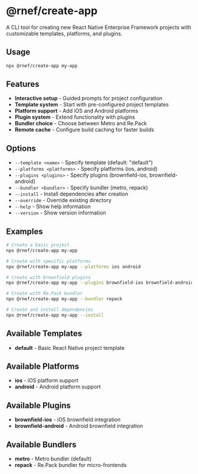 # @rnef/create-app

A CLI tool for creating new React Native Enterprise Framework projects with customizable templates, platforms, and plugins.

## Usage

```bash
npx @rnef/create-app my-app
```

## Features

- **Interactive setup** - Guided prompts for project configuration
- **Template system** - Start with pre-configured project templates
- **Platform support** - Add iOS and Android platforms
- **Plugin system** - Extend functionality with plugins
- **Bundler choice** - Choose between Metro and Re.Pack
- **Remote cache** - Configure build caching for faster builds

## Options

- `--template <name>` - Specify template (default: "default")
- `--platforms <platforms>` - Specify platforms (ios, android)
- `--plugins <plugins>` - Specify plugins (brownfield-ios, brownfield-android)
- `--bundler <bundler>` - Specify bundler (metro, repack)
- `--install` - Install dependencies after creation
- `--override` - Override existing directory
- `--help` - Show help information
- `--version` - Show version information

## Examples

```bash
# Create a basic project
npx @rnef/create-app my-app

# Create with specific platforms
npx @rnef/create-app my-app --platforms ios android

# Create with brownfield plugins
npx @rnef/create-app my-app --plugins brownfield-ios brownfield-android

# Create with Re.Pack bundler
npx @rnef/create-app my-app --bundler repack

# Create and install dependencies
npx @rnef/create-app my-app --install
```

## Available Templates

- **default** - Basic React Native project template

## Available Platforms

- **ios** - iOS platform support
- **android** - Android platform support

## Available Plugins

- **brownfield-ios** - iOS brownfield integration
- **brownfield-android** - Android brownfield integration

## Available Bundlers

- **metro** - Metro bundler (default)
- **repack** - Re.Pack bundler for micro-frontends
